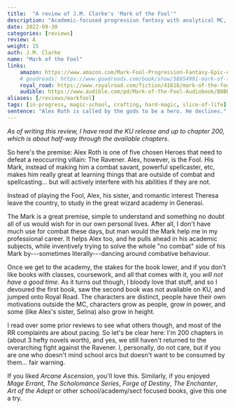```yaml
---
title:  "A review of J.M. Clarke's 'Mark of the Fool'"
description: "Academic-focused progression fantasy with analytical MC, great characters and innovative thinking. I am such a sucker for good magic academy books, and this is one of the greats."
date: 2022-09-30
categories: [reviews]
review: A
weight: 15
auth: J.M. Clarke
name: "Mark of the Fool"
links:
    amazon: https://www.amazon.com/Mark-Fool-Progression-Fantasy-Epic-ebook/dp/B0B134YJYF
    # goodreads: https://www.goodreads.com/book/show/58854991-mark-of-the-fool
    royal_road: https://www.royalroad.com/fiction/41618/mark-of-the-fool
    audible: https://www.audible.com/pd/Mark-of-the-Fool-Audiobook/B0B6JPQXR6
aliases: [/reviews/markfool]
tags: [in-progress, magic-school, crafting, hard-magic, slice-of-life]
sentence: "Alex Roth is called by the gods to be a hero. He declines."
---
```


*As of writing this review, I have read the KU release and up to chapter 200, which is about half-way through the available chapters.*

So here's the premise: Alex Roth is one of five chosen Heroes that need to defeat a reoccurring villain: The Ravener. Alex, however, is the Fool. His Mark, instead of making him a combat savant, powerful spellcaster, etc, makes him really great at learning things that are outside of combat and spellcasting... but will actively interfere with his abilities if they are not.

Instead of playing the Fool, Alex, his sister, and romantic interest Theresa leave the country, to study in the great wizard academy in Generasi. 

The Mark is a great premise, simple to understand and something no doubt all of us would wish for in our own personal lives. After all, I don't have much use for combat these days, but man would the Mark help me in my professional career. It helps Alex too, and he pulls ahead in his academic subjects, while inventively trying to solve the whole "no combat" side of his Mark by---sometimes literally---dancing around combative behaviour. 

Once we get to the academy, the stakes for the book lower, and if you don't like books with classes, coursework, and all that comes with it, you *will not have a good time.* As it turns out though, I bloody love that stuff, and so I devoured the first book, saw the second book was not available on KU, and jumped onto Royal Road. The characters are distinct, people have their own motivations outside the MC, characters grow as people, grow in power, and some (like Alex's sister, Selina) also grow in height. 

I read over some prior reviews to see what others though, and most of the RR complaints are about pacing. So let's be clear here: I'm 200 chapters in (about 3 hefty novels worth), and yes, we still haven't returned to the overarching fight against the Ravener. I, personally, do not care, but if you are one who doesn't mind school arcs but doesn't want to be consumed by them... fair warning.

If you liked *Arcane Ascension*, you'll love this. Similarly, if you enjoyed *Mage Errant*, *The Scholomance Series*, *Forge of Destiny*, *The Enchanter*, *Art of the Adept* or other school/academy/sect focused books, give this one a try.
